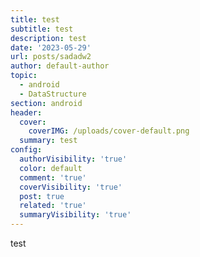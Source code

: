 ```yaml
---
title: test
subtitle: test
description: test
date: '2023-05-29'
url: posts/sadadw2
author: default-author
topic:
  - android
  - DataStructure
section: android
header:
  cover:
    coverIMG: /uploads/cover-default.png
  summary: test
config:
  authorVisibility: 'true'
  color: default
  comment: 'true'
  coverVisibility: 'true'
  post: true
  related: 'true'
  summaryVisibility: 'true'
---
```

test
